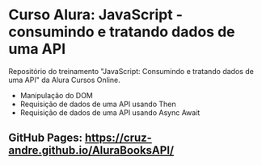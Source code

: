 # Curso Alura: JavaScript - consumindo e tratando dados de uma API
Repositório do treinamento "JavaScript: Consumindo e tratando dados de uma API" da Alura Cursos Online.

- Manipulação do DOM
- Requisição de dados de uma API usando Then
- Requisição de dados de uma API usando Async Await

## GitHub Pages: https://cruz-andre.github.io/AluraBooksAPI/
